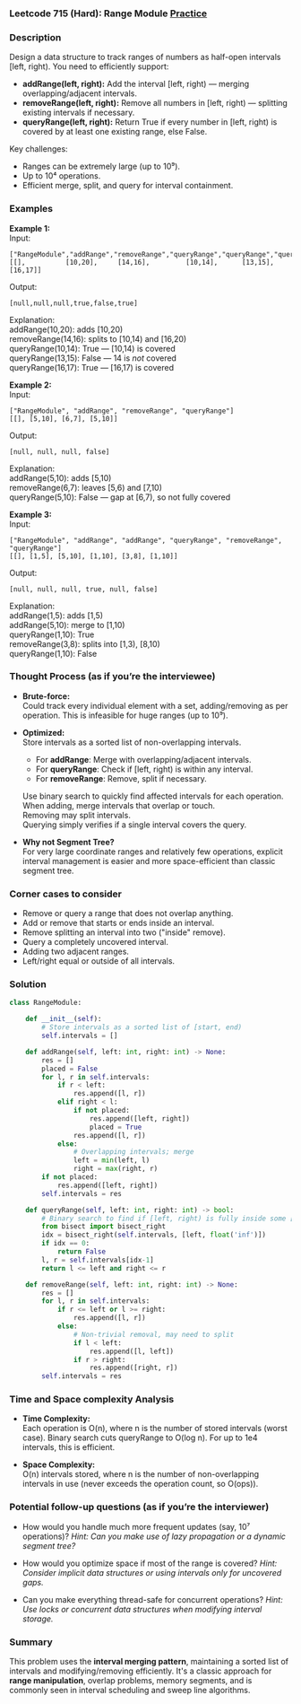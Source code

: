 ### Leetcode 715 (Hard): Range Module [Practice](https://leetcode.com/problems/range-module)

### Description  
Design a data structure to track ranges of numbers as half-open intervals [left, right). You need to efficiently support:
- **addRange(left, right):** Add the interval [left, right) — merging overlapping/adjacent intervals.
- **removeRange(left, right):** Remove all numbers in [left, right) — splitting existing intervals if necessary.
- **queryRange(left, right):** Return True if every number in [left, right) is covered by at least one existing range, else False.

Key challenges:
- Ranges can be extremely large (up to 10⁹).
- Up to 10⁴ operations.
- Efficient merge, split, and query for interval containment.

### Examples  

**Example 1:**  
Input:  
```
["RangeModule","addRange","removeRange","queryRange","queryRange","queryRange"]
[[],          [10,20],     [14,16],         [10,14],      [13,15],     [16,17]]
```
Output:  
```
[null,null,null,true,false,true]
```
Explanation:  
addRange(10,20): adds [10,20)  
removeRange(14,16): splits to [10,14) and [16,20)  
queryRange(10,14): True — [10,14) is covered  
queryRange(13,15): False — 14 is *not* covered  
queryRange(16,17): True — [16,17) is covered

**Example 2:**  
Input:  
```
["RangeModule", "addRange", "removeRange", "queryRange"]
[[], [5,10], [6,7], [5,10]]
```
Output:  
```
[null, null, null, false]
```
Explanation:  
addRange(5,10): adds [5,10)  
removeRange(6,7): leaves [5,6) and [7,10)  
queryRange(5,10): False — gap at [6,7), so not fully covered

**Example 3:**  
Input:  
```
["RangeModule", "addRange", "addRange", "queryRange", "removeRange", "queryRange"]
[[], [1,5], [5,10], [1,10], [3,8], [1,10]]
```
Output:  
```
[null, null, null, true, null, false]
```
Explanation:  
addRange(1,5): adds [1,5)  
addRange(5,10): merge to [1,10)  
queryRange(1,10): True  
removeRange(3,8): splits into [1,3), [8,10)  
queryRange(1,10): False

### Thought Process (as if you’re the interviewee)  
- **Brute-force:**  
  Could track every individual element with a set, adding/removing as per operation. This is infeasible for huge ranges (up to 10⁹).

- **Optimized:**  
  Store intervals as a sorted list of non-overlapping intervals.  
  - For **addRange**: Merge with overlapping/adjacent intervals.
  - For **queryRange**: Check if [left, right) is within any interval.
  - For **removeRange**: Remove, split if necessary.

  Use binary search to quickly find affected intervals for each operation.  
  When adding, merge intervals that overlap or touch.  
  Removing may split intervals.  
  Querying simply verifies if a single interval covers the query.

- **Why not Segment Tree?**  
  For very large coordinate ranges and relatively few operations, explicit interval management is easier and more space-efficient than classic segment tree.

### Corner cases to consider  
- Remove or query a range that does not overlap anything.
- Add or remove that starts or ends inside an interval.
- Remove splitting an interval into two ("inside" remove).
- Query a completely uncovered interval.
- Adding two adjacent ranges.
- Left/right equal or outside of all intervals.

### Solution

```python
class RangeModule:

    def __init__(self):
        # Store intervals as a sorted list of [start, end)
        self.intervals = []

    def addRange(self, left: int, right: int) -> None:
        res = []
        placed = False
        for l, r in self.intervals:
            if r < left:
                res.append([l, r])
            elif right < l:
                if not placed:
                    res.append([left, right])
                    placed = True
                res.append([l, r])
            else:
                # Overlapping intervals; merge
                left = min(left, l)
                right = max(right, r)
        if not placed:
            res.append([left, right])
        self.intervals = res

    def queryRange(self, left: int, right: int) -> bool:
        # Binary search to find if [left, right) is fully inside some [l, r)
        from bisect import bisect_right
        idx = bisect_right(self.intervals, [left, float('inf')])
        if idx == 0:
            return False
        l, r = self.intervals[idx-1]
        return l <= left and right <= r

    def removeRange(self, left: int, right: int) -> None:
        res = []
        for l, r in self.intervals:
            if r <= left or l >= right:
                res.append([l, r])
            else:
                # Non-trivial removal, may need to split
                if l < left:
                    res.append([l, left])
                if r > right:
                    res.append([right, r])
        self.intervals = res
```

### Time and Space complexity Analysis  

- **Time Complexity:**  
  Each operation is O(n), where n is the number of stored intervals (worst case). Binary search cuts queryRange to O(log n). For up to 1e4 intervals, this is efficient.

- **Space Complexity:**  
  O(n) intervals stored, where n is the number of non-overlapping intervals in use (never exceeds the operation count, so O(ops)).

### Potential follow-up questions (as if you’re the interviewer)  

- How would you handle much more frequent updates (say, 10⁷ operations)?
  *Hint: Can you make use of lazy propagation or a dynamic segment tree?*

- How would you optimize space if most of the range is covered?
  *Hint: Consider implicit data structures or using intervals only for uncovered gaps.*

- Can you make everything thread-safe for concurrent operations?
  *Hint: Use locks or concurrent data structures when modifying interval storage.*

### Summary
This problem uses the **interval merging pattern**, maintaining a sorted list of intervals and modifying/removing efficiently. It's a classic approach for **range manipulation**, overlap problems, memory segments, and is commonly seen in interval scheduling and sweep line algorithms.